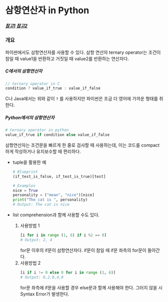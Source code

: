 # 삼항연산자 in Python
##### [참고1](https://book.pythontips.com/en/latest/ternary_operators.html) [참고2](https://jamanbbo.tistory.com/9)

### 개요

파이썬에서도 삼항연산자를 사용할 수 있다. 삼항 연산자 ternary operator는 조건이 참일 때 value1을 반환하고 거짓일 때 value2를 반환하는 연산자다.

##### C에서의 삼항연산자
```c
// ternary operator in C
condition ? value_if_true : value_if_false
```
C나 Java에서는 위와 같이 `?` 를 사용하지만 파이썬은 조금 더 영어에 가까운 형태를 취한다.


##### Python에서의 삼항연산자
```py
# ternary operator in python
value_if_true if condition else value_if_false
```

삼항연산자는 조건문을 빠르게 한 줄로 검사할 때 사용하는데, 이는 코드를 compact 하게 작성하거나 유지보수할 때 편리하다.

* tuple을 활용한 예
    ```py
    # Blueprint
    (if_test_is_false, if_test_is_true)[test]
    ```
    ```py
    # Examples
    nice = True
    personality = ("mean", "nice")[nice]
    print("The cat is ", personality)
    # Output: The cat is nice
    ```

* list comprehension과 함께 사용할 수도 있다.
    1. 사용방법 1
        ```py
        [i for i in range (1, 6) if i %2 == 0]
        # Output: 2, 4
        ```
        for문 이후의 if문이 삼항연산자다. if문이 참일 때 if문 좌측의 for문이 돌아간다.
    2. 사용방법 2
        ```py
        [i if i != 0 else 0 for i in range (1, 6)]
        # Output: 0,2,0,4,0
        ```
        for문 좌측에 if문을 사용할 경우 else문과 함께 사용해야 한다. 그러지 않을 시 Syntax Error가 발생한다.
    
